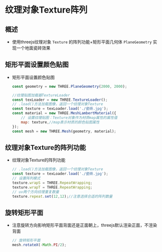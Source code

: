 # 纹理对象Texture阵列

## 概述

+ 使用threejs纹理对象 `Texture` 的阵列功能+矩形平面几何体 `PlaneGeometry` 实现一个地面瓷砖效果

## 矩形平面设置颜色贴图

+ 矩形平面设置颜色贴图

  ```js
  const geometry = new THREE.PlaneGeometry(2000, 2000);

  //纹理贴图加载器TextureLoader
  const texLoader = new THREE.TextureLoader();
  // .load()方法加载图像，返回一个纹理对象Texture
  const texture = texLoader.load('./瓷砖.jpg');
  const material = new THREE.MeshLambertMaterial({
      // 设置纹理贴图：Texture对象作为材质map属性的属性值
      map: texture,//map表示材质的颜色贴图属性
  });
  const mesh = new THREE.Mesh(geometry, material);
  ```

## 纹理对象Texture的阵列功能

+ 纹理对象Texture的阵列功能

  ```js
  // .load()方法加载图像，返回一个纹理对象Texture
  const texture = texLoader.load('./瓷砖.jpg');
  // 设置阵列模式
  texture.wrapS = THREE.RepeatWrapping;
  texture.wrapT = THREE.RepeatWrapping;
  // uv两个方向纹理重复数量
  texture.repeat.set(12,12);//注意选择合适的阵列数量
  ```

## 旋转矩形平面

+ 注意旋转方向影响矩形平面背面还是正面朝上，threejs默认渲染正面，不渲染背面

  ```js
  // 旋转矩形平面
  mesh.rotateX(-Math.PI/2);
  ```
